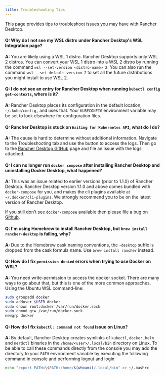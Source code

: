 ```yaml
---
title: Troubleshooting Tips
---
```


This page provides tips to troubleshoot issues you may have with Rancher Desktop.

#### Q: Why do I not see my WSL distro under Rancher Desktop's WSL Integration page?

**A:** You are likely using a WSL 1 distro. Rancher Desktop supports only WSL 2 distros. You can convert your WSL 1 distro into a WSL 2 distro by running the command `wsl --set-version <distro-name> 2`. You can also run the command `wsl --set-default-version 2` to set all the future distributions you might install to use WSL 2.

#### Q: I do not see an entry for Rancher Desktop when running `kubectl config get-contexts`, where is it?

**A:** Rancher Desktop places its configuration in the default location, `~/.kube/config,` and uses that. Your `KUBECONFIG` environment variable may be set to look elsewhere for configuration files.

#### Q: Rancher Desktop is stuck on `Waiting for Kubernetes API`, what do I do?

**A:** The cause is hard to determine without additional information. Navigate to the Troubleshooting tab and use the button to access the logs. Then go to the [Rancher Desktop GitHub] page and file an issue with the logs attached.

[Rancher Desktop Github]:
https://github.com/rancher-sandbox/rancher-desktop/issues

<!-- RD #1262 -->
#### Q: I can no longer run `docker compose` after installing Rancher Desktop and uninstalling Docker Desktop, what happened?

**A:** This was an issue related to earlier versions (prior to 1.1.0) of Rancher Desktop.  Rancher Desktop version 1.1.0 and above comes bundled with `docker-compose` for you, and makes the cli plugins available at `~/.docker/cli-plugins`. We strongly recommend you to be on the latest version of Rancher Desktop.

If you still don't see `docker-compose` available then please file a bug on [Github](https://github.com/rancher-sandbox/rancher-desktop/issues/new?assignees=&labels=kind%2Fbug&template=bug_report.yml).

<!-- #966 -->
#### Q: I'm using Homebrew to install Rancher Desktop, but `brew install rancher-desktop` is failing, why?

**A:** Due to the Homebrew cask naming conventions, the `-desktop` suffix is dropped from the cask formula name. Use `brew install rancher` instead.

<!-- #1156 -->
#### Q: How do I fix `permission denied` errors when trying to use Docker on WSL?

**A:** You need write-permission to access the docker socket. There are many ways to go about that, but this is one of the more common approaches. Using the Ubuntu WSL command-line:

```bash
sudo groupadd docker
sudo adduser $USER docker
sudo chown root:docker /var/run/docker.sock
sudo chmod g+w /var/run/docker.sock
newgrp docker
```

#### Q: How do I fix `kubectl: command not found` issue on Linux?

**A:** By default, Rancher Desktop creates symlinks of `kubectl`, `docker`, `helm` and `nerdctl` binaries in the `/home/<user>/.local/bin` directory on Linux. To be able to call these commands directly from the console you may add the directory to your `PATH` environment variable by executing the following command in console and performing logout and login:

```bash
echo "export PATH=\$PATH:/home/$(whoami)/.local/bin" >> ~/.bashrc
```
